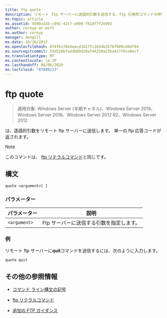 ```yaml
---
title: ftp quote
description: リモート ftp サーバーに逐語的引数を送信する、ftp 引用符コマンドの参照記事です。
ms.topic: article
ms.assetid: 4500a1d3-c091-42c7-a909-f61df7f2e993
author: coreyp-at-msft
ms.author: coreyp
manager: dongill
ms.date: 10/16/2017
ms.openlocfilehash: 8f4fb1f8edeacd3d17fc1b54b357bf609cd8d704
ms.sourcegitcommit: 53d526bfeddb89d28af44210a23ba417f6ce0ecf
ms.translationtype: MT
ms.contentlocale: ja-JP
ms.lasthandoff: 08/06/2020
ms.locfileid: "87889113"
---
```

# <a name="ftp-quote"></a>ftp quote

> 適用対象: Windows Server (半期チャネル)、Windows Server 2019、Windows Server 2016、Windows Server 2012 R2、Windows Server 2012

は、逐語的引数をリモート ftp サーバーに送信します。 単一の ftp 応答コードが返されます。

> [!NOTE]
> このコマンドは、 [ftp リテラルコマンド](ftp-literal_1.md)と同じです。

## <a name="syntax"></a>構文

```
quote <argument>[ ]
```

### <a name="parameters"></a>パラメーター

| パラメーター | 説明 |
| --------- | ----------- |
| `<argument>` | Ftp サーバーに送信する引数を指定します。 |

### <a name="examples"></a>例

リモート ftp サーバーに**quit**コマンドを送信するには、次のように入力します。

```
quote quit
```

## <a name="additional-references"></a>その他の参照情報

- [コマンド ライン構文の記号](command-line-syntax-key.md)

- [ftp リテラルコマンド](ftp-literal_1.md)

- [追加の FTP ガイダンス](/previous-versions/orphan-topics/ws.10/cc756013(v=ws.10))

